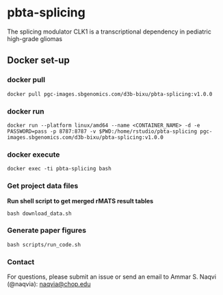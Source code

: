 # pbta-splicing
The splicing modulator CLK1 is a transcriptional dependency in pediatric high-grade gliomas


## Docker set-up
### docker pull
```
docker pull pgc-images.sbgenomics.com/d3b-bixu/pbta-splicing:v1.0.0
```
### docker run
```
docker run --platform linux/amd64 --name <CONTAINER_NAME> -d -e PASSWORD=pass -p 8787:8787 -v $PWD:/home/rstudio/pbta-splicing pgc-images.sbgenomics.com/d3b-bixu/pbta-splicing:v1.0.0
```
### docker execute
```
docker exec -ti pbta-splicing bash
```
### Get project data files
**Run shell script to get merged rMATS result tables**
```
bash download_data.sh
```
### Generate paper figures
```
bash scripts/run_code.sh
```
### Contact
For questions, please submit an issue or send an email to Ammar S. Naqvi (@naqvia): naqvia@chop.edu
